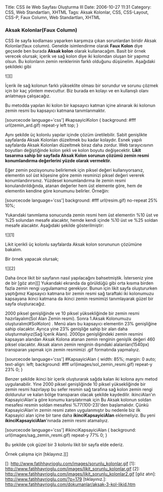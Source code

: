 Title: CSS ile Web Sayfası Oluşturma III
Date: 2006-10-27 11:31
Category: CSS, Web Standartları, XHTML
Tags: Aksak Kolonlar, CSS, CSS-Layout, CSS-P, Faux Column, Web Standartları, XHTML

### Aksak Kolonlar(Faux Column)

CSS ile sayfa kodlaması yaparken karşımıza çıkan sorunlardan biridir
Aksak Kolonlar(faux column). Genelde isimlendirme olarak **Faux Kolon**
diye geçsede ben burada **Aksak kolon** olarak kullanacağım. <!--more-->
Basit bir örnek verecek olursak; içerik ve sağ kolon diye iki kolondan
oluşan bir yapımız olsun. Bu kolonların zemin renklerinin farklı
olduğunu düşünelim. Aşağıdaki şekildeki gibi

![][]

İçerik ile sağ kolonun farklı yükseklite olması bir sorundur ve sorunu
çözmek için bir kaç yöntem mevcuttur. Biz burada en kolayı ve en
kullanışlı olanı anlatmaya çalışacağız.

Bu metodda yapılan iki kolon bir kapsayıcı katman içine alınarak iki
kolonun zemin resmi bu kapsayıcı katmana tanımlanmaktır.

[sourcecode language='css'] #kapsayiciKolon { background: #fff
url(zemin_ard.gif) repeat-y left top; } 

Aynı şekilde üç kolonlu yapılar içinde çözüm üretilebilir. Sabit
genişlikte sayfalarda Aksak Kolonları düzeltmek bu kadar kolaydır. Esnek
yapılı sayfalarda Aksak Kolonları düzeltmek biraz daha zordur. Web
tarayıcısının boyutları değiştiğinde kolon şekli ve kolon boyutu
değişecektir. **Likit tasarıma sahip bir sayfada Aksak Kolon sorunun
çözümü zemin resmi konumlandırma değerlerini yüzde olarak vermektir.**

Eğer zemin pozisyonunu belirlemek için piksel değeri kullanıyorsanız,
elementin sol üst köşesine göre zemin resminizi piksel değeri vererek
konumlandırırsınız. Yüzdesel konumlandırma ile zemin resmi
konulandırıldığında, atanan değerler hem üst elemente göre, hem de
elementin kendine göre konumunu belirler. Örneğin:

[sourcecode language='css'] background: #fff url(resim.gif) no-repeat
25% 10%; 

Yukarıdaki tanımlama sonucunda zemin resmi hem üst elementin %10 üst ve
%25 solundan mesafe alacaktır, hemde kendi içinde %10 üst ve %25 soldan
mesafe alacaktır. Aşağıdaki şekilde gösterilmiştir:

![][1]

Likit içerikli üç kolonlu sayfalarda Aksak kolon sorununun çözümüne
bakalım.

Bir örnek yapacak olursak;

![][2]

Daha önce likit bir sayfanın nasıl yapılacağını bahsetmiştik. İsterseniz
yine de bir [göz atın][] Yukarıdaki ekranda da görüldüğü gibi orta
kısıma birden fazla zemin rengi uygulamamız gerekiyor. Bunun için likit
sayfa oluştururken yaptığımız Kapsayıcı katmana bir zemin resmi sağ
taraftaki iki kolonumuzu kapsayana ikinci katmana da ikinci zemin
resmimizi tanımlayarak güzel bir sayfa oluşturacağız.

2000 piksel genişliğinde ve 10 piksel yüksekliğinde bir zemin resmi
hazırlayalım(Sol Alan Zemin resmi). Sonra 1.Aksak Kolonumuzu
oluşturalım(#SolKolon) . Menü alanı bu kapsayıcı elementin 23%
genişliğine sahip olacaktır. Ayrıca yine 23% genişliğe sahip bir alan
daha oluşturmalıyız(Sağ İçerik Alanı). 2000px genişliğindeki zemin
resmini kapsayan alandan Aksak Kolona atanan zemin renginin genişlik
değeri 460 piksel olacaktır. Aksak alanın zemin renginin dışındaki
alalanları(1540px) transparan yapmak için zemin resmimizi .gif
formatında yapmalıyız.

[sourcecode language='css'] #KapsayiciAlan { width: 85%; margin: 0
auto; text-align: left; background: #fff
url(images/sol_zemin_resmi.gif) repeat-y 23% 0; } 

Benzer şekilde ikinci bir içerik oluşturarak sağda kalan iki kolona aynı
metod uygulanabilir. Yine 2000 piksel genişliğinde 10 piksel
yüksekliğinde bir zemin resmi hazırlayıp bu sefer resmin sağ tarafına
sağ kolon zemin rengi doldurulur ve kalan bölge transparan olacak
şekilde kaydedilir. ikinciAlan'ın KapsayiciAlan'a göre konumu
karşılatırmak için Bu Aksak kolonun soldan mesafesi resmin soldan
mesafesi %77(100-23)'den başlamalıdır. Çünkü KapsayiciAlan'ın zemin
resmi zaten uygulanmıştır bu nedenle biz ilk Kapsayici alan içine bir
tane daha **ikinciKapsayiciAlan** eklemeliyiz. Bu yeni
**ikinciKapsayiciAlan**'nınada zemin resmi atamalıyız.

[sourcecode language='css'] #ikinciKapsayiciAlan { background:
url(images/sag_zemin_resmi.gif) repeat-y 77% 0; } 

Bu şekilde çok güzel bir 3 kolonlu likit bir sayfa elde ederiz.

Örnek çalışma için [tıklayınız.][]

</p>

  []: http://www.fatihhayrioglu.com/images/sorunlu_kolonlar.gif
  [1]: http://www.fatihhayrioglu.com/images/likit_sorunlu_kolonlar.gif
  [2]: http://www.fatihhayrioglu.com/images/likit_sorunlu_kolonlar2.gif
  [göz atın]: http://www.fatihhayrioglu.com/?p=179
  [tıklayınız.]: http://www.fatihhayrioglu.com/dokumanlar/aksak-3-kol-likid.htm

